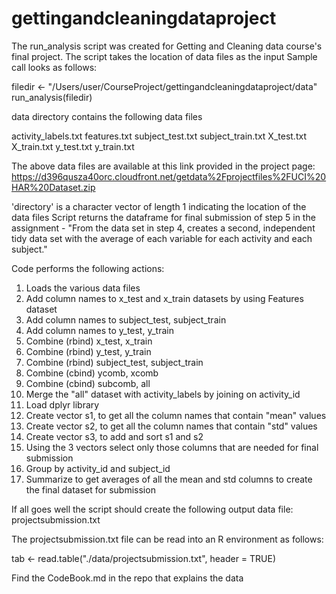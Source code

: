 # gettingandcleaningdataproject

 The run_analysis script was created for Getting and Cleaning data course's final project. The script takes the location of data files as the input
 Sample call looks as follows:

filedir <- "/Users/user/CourseProject/gettingandcleaningdataproject/data"
run_analysis(filedir)

 data directory contains the following data files

activity_labels.txt
features.txt
subject_test.txt
subject_train.txt
X_test.txt
X_train.txt
y_test.txt
y_train.txt

 The above data files are available at this link provided in the project page: https://d396qusza40orc.cloudfront.net/getdata%2Fprojectfiles%2FUCI%20HAR%20Dataset.zip 

 'directory' is a character vector of length 1 indicating
 the location of the data files
 Script returns the dataframe for final submission of step 5 in the assignment - "From the data set in step 4, creates a second, independent tidy data set with the average of each variable for each activity and each subject."

 Code performs the following actions:

 1. Loads the various data files
 2. Add column names to x_test and x_train datasets by using Features dataset
 3. Add column names to subject_test, subject_train
 4. Add column names to y_test, y_train
 5. Combine (rbind) x_test, x_train
 6. Combine (rbind) y_test, y_train
 7. Combine (rbind) subject_test, subject_train
 8. Combine (cbind) ycomb, xcomb
 9. Combine (cbind) subcomb, all
 10. Merge the "all" dataset with activity_labels by joining on activity_id
 11. Load dplyr library
 12. Create vector s1, to get all the column names that contain "mean" values
 13. Create vector s2, to get all the column names that contain "std" values
 14. Create vector s3, to add and sort s1 and s2
 15. Using the 3 vectors select only those columns that are needed for final submission
 16. Group by activity_id and subject_id
 17. Summarize to get averages of all the mean and std columns to create the final dataset for submission

 If all goes well the script should create the following output data file:
projectsubmission.txt

The projectsubmission.txt file can be read into an R environment as follows:

tab <- read.table("./data/projectsubmission.txt", header = TRUE)


Find the CodeBook.md in the repo that explains the data
